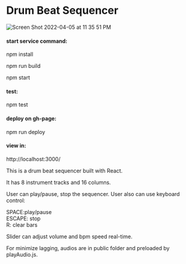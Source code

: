 # Drum Beat Sequencer

<img alt="Screen Shot 2022-04-05 at 11 35 51 PM" src="https://user-images.githubusercontent.com/2637636/161890890-fdc552f9-5b78-48d2-8e95-874fea93344b.png">

#### start service command:

npm install

npm run build

npm start

#### test:

npm test

#### deploy on gh-page:

npm run deploy

#### view in:

http://localhost:3000/

This is a drum beat sequencer built with React.

It has 8 instrument tracks and 16 columns.

User can play/pause, stop the sequencer. User also can use keyboard control:

SPACE:play/pause  
ESCAPE: stop  
R: clear bars

Slider can adjust volume and bpm speed real-time.

For minimize lagging, audios are in public folder and preloaded by playAudio.js.
